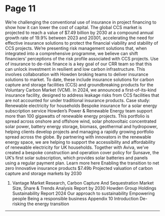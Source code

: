 # Page 11

We’re challenging the conventional 
use of insurance in project financing 
to show how it can lower the cost 
of capital. 
The global CCS market is projected to 
reach a value of $7.49 billion by 2030 at a 
compound annual growth rate of 19.9% 
between 2023 and 20301, accelerating 
the need for effective insurance solutions 
to protect the financial viability and 
stability of CCS projects. 
We’re presenting risk management 
solutions that, when integrated into a 
comprehensive programme, we believe 
can shift financiers’ perceptions of the 
risk profile associated with CCS projects.
Use of insurance to de-risk finance 
is a key goal of our CRR team so that 
this can unlock investment in resilient 
and low carbon infrastructure. This 
involves collaboration with Howden 
broking teams to deliver insurance 
solutions to market. To date, these 
include insurance solutions for carbon 
capture and storage facilities (CCS) 
and groundbreaking products for the 
Voluntary Carbon Market (VCM).
In 2024, we announced a first-of-its-kind 
insurance facility, designed to address 
leakage risks from CCS facilities that 
are not accounted for under traditional 
insurance products.
Case study:  
Renewable electricity for households
Bespoke insurance 
for a solar energy 
subscription service
Howden’s Power & Renewable 
Energy team support more than 
100 gigawatts of renewable energy 
projects. This portfolio is spread 
across onshore and offshore wind, 
solar photovoltaic concentrated 
solar power, battery energy storage, 
biomass, geothermal and hydropower, 
helping clients develop projects and 
managing a rapidly growing portfolio 
spread across the globe.
By partnering with innovators in the 
renewable energy space, we are 
helping to support the accessibility 
and affordability of renewable 
electricity for UK households.
Together with Aviva, we’ve created a 
bespoke construction and operation 
cover policy for Sunsave, the UK’s first 
solar subscription, which provides 
solar batteries and panels using 
a regular payment plan.
	Learn more here 
Enabling the transition to net zero
Innovative insurance products
$7.49b
Projected valuation of carbon capture 
and storage markets by 2030
1.	 Vantage Market Research, Carbon Capture And 
Sequestration Market Size, Share & Trends Analysis 
Report by 2030
Howden Group Holdings
Sustainability Report 2024
Our approach to sustainability
Empowering people 
Being a responsible business
Appendix
10
Introduction
De-risking the energy transition


---